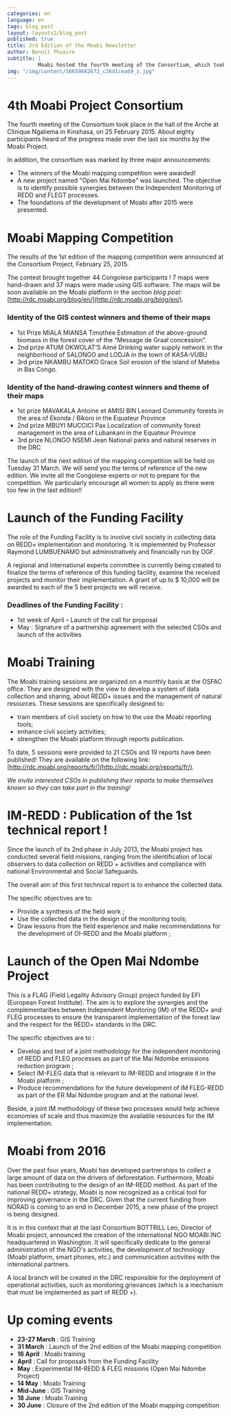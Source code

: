 ```yaml
---
categories: en
language: en
tags: blog_post
layout: layouts2/blog_post
published: true
title: 3rd Edition of the Moabi Newsletter
author: Benoit Thuaire
subtitle: |
          Moabi hosted the fourth meeting of the Consortium, which took place in the hall of the Arche at Clinique Ngaliema in Kinshasa, on 25 February 2015.  About eighty participants heard of the progress made over the last six months by the Moabi Project.
img: "/img/content/16659682672_c26d1cea69_z.jpg"
---
```

# 4th Moabi Project Consortium

The fourth meeting of the Consortium took place in the hall of the Arche at Clinique Ngaliema in Kinshasa, on 25 February 2015. About eighty participants heard of the progress made over the last six months by the Moabi Project.

In addition, the consortium was marked by three major announcements:

* The winners of the Moabi mapping competition were awarded!
* A new project named "Open Mai Ndombe" was launched. The objective is to identify possible synergies between the Independent Monitoring of REDD and FLEGT processes.
* The foundations of the development of Moabi after 2015 were presented.


# Moabi Mapping Competition
The results of the 1st edition of the mapping competition were announced at the Consortium Project, February 25, 2015.

The contest brought together 44 Congolese participants ! 7 maps were hand-drawn and 37 maps were made using GIS software. The maps will be soon available on the Moabi platform in the section *blog post*: [http://rdc.moabi.org/blog/en/](http://rdc.moabi.org/blog/en/).



### Identity of the GIS contest winners and theme of their maps

* 1st Prize MIALA MIANSA Timothée Estimation of the above-ground biomass in the forest cover of the “Message de Graal concession”.
* 2nd prize ATUM OKWOLAT’S Aimé Drinking water supply network in the neighborhood of SALONGO and LODJA in the town of KASA-VUBU
* 3rd prize NKAMBU MATOKO Grace Soil erosion of the island of Mateba in Bas Congo.


### Identity of the hand-drawing contest winners and theme of their maps

* 1st prize MAVAKALA Antoine et AMISI BIN Leonard Community forests in the area of Ekonda / Bikoro in the Equateur Province
* 2nd prize MBUYI MUCCICI Pax Localization of community forest management in the area of Lubankani  in the Equateur Province
* 3rd prize NLONGO NSEMI Jean National parks and natural reserves in the DRC


The launch of the next edition of the mapping competition will be held on Tuesday 31 March.  We will send you the terms of reference of the new edition. We invite all the Congolese experts or not to prepare for the competition. We particularly encourage all women to apply as there were too few in the last edition!!



# Launch of the Funding Facility

The role of the Funding Facility is to involve civil society in collecting data on REDD+ implementation and monitoring. It is implemented by Professor Raymond LUMBUENAMO but administratively and financially run by OGF.

A regional and international experts committee is currently being created to finalize the terms of reference of this funding facility, examine the received projects and monitor their implementation.  A grant of up to $ 10,000 will be awarded to each of the 5 best projects we will receive.

### Deadlines of the Funding Facility :

* 1st week of April – Launch of the call for proposal
* May : Signature of a partnership agreement with the selected CSOs and launch of the activities



# Moabi Training

The Moabi training sessions are organized on a monthly basis at the OSFAC office. They are designed with the view to develop a system of data collection and sharing, about REDD+ issues and the management of natural resources. These sessions are specifically designed to:

* train members of civil society on how to the use the Moabi reporting tools;
* enhance civil society activities;
* strengthen the Moabi platform through reports publication.

To date, 5 sessions were provided to 21 CSOs and 19 reports have been published! They are available on the following link: [http://rdc.moabi.org/reports/fr/](http://rdc.moabi.org/reports/fr/).

*We invite interested CSOs in publishing their reports to make themselves known so they can take part in the training!*



# IM-REDD : Publication of the 1st technical report !

Since the launch of its 2nd phase in July 2013, the Moabi project has conducted several field missions, ranging from the identification of local observers to data collection on REDD + activities and compliance with national Environmental and Social Safeguards.

The overall aim of this first technical report is to enhance the collected data.

The specific objectives are to:

* Provide a synthesis of the field work ;
* Use the collected data in the design of the monitoring tools;
* Draw lessons from the field experience and make recommendations for the development of OI-REDD and the Moabi platform ;



# Launch of the Open Mai Ndombe Project

This is a FLAG (Field Legality Advisory Group) project funded by EFI (European Forest Institute). The aim is to explore the synergies and the complementarities between Independent Monitoring (IM) of the REDD+ and FLEG processes to ensure the transparent implementation of the forest law and the respect for the REDD+ standards in the DRC.

The specific objectives are to :

* Develop and test of a joint methodology for the independent monitoring of REDD  and FLEG processes as part of the Mai Ndombe emissions reduction program ;
* Select IM-FLEG data that is relevant to IM-REDD and integrate it in the Moabi platform ;
* Produce recommendations for the future development of IM FLEG-REDD as part of the ER Mai Ndombe program and at the national level.

Beside, a joint IM methodology of these two processes would help achieve economies of scale and thus maximize the available resources for the IM implementation.



# Moabi from 2016

Over the past four years, Moabi has developed partnerships to collect a large amount of data on the drivers of deforestation. Furthermore, Moabi has been contributing to the design of an IM-REDD method. As part of the national REDD+ strategy, Moabi is now recognized as a critical tool for improving governance in the DRC.  Given that the current funding from NORAD is coming to an end in December 2015, a new phase of the project is being designed.

It is in this context that at the last Consortium BOTTRILL Leo, Director of Moabi project, announced the creation of the international NGO MOABI.INC headquartered in Washington. It will specifically dedicate to the general administration of the NGO's activities, the development of technology (Moabi platform, smart phones, etc.) and communication activities with the international partners.

A local branch will be created in the DRC responsible for the deployment of operational activities, such as monitoring grievances (which is a mechanism that must be implemented as part of REDD +).



# Up coming events
* **23-27 March** : GIS Training
* **31 March** : Launch of the 2nd edition of the Moabi mapping competition
* **16 April** : Moabi training
* **April** : Call for proposals from the Funding Facility
* **May** : Experimental IM-REDD & FLEG  missions  (Open Mai Ndombe Project)
* **14  May** : Moabi  Training
* **Mid-June** : GIS Training
* **18 June** : Moabi Training
* **30 June** : Closure of the 2nd edition of the Moabi mapping competition





